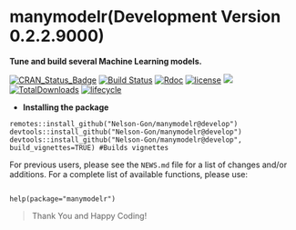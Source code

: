 # manymodelr(Development Version 0.2.2.9000)

**Tune and build several Machine Learning models.**

[![CRAN_Status_Badge](https://www.r-pkg.org/badges/version/manymodelr)](https://cran.r-project.org/package=manymodelr)
[![Build Status](https://travis-ci.org/Nelson-Gon/manymodelr.png?branch=master)](https://travis-ci.org/Nelson-Gon/manymodelr)
[![Rdoc](http://www.rdocumentation.org/badges/version/manymodelr)](http://www.rdocumentation.org/packages/manymodelr) 
[![license](https://img.shields.io/badge/license-GPL--2-blue.svg)](https://www.gnu.org/licenses/old-licenses/gpl-2.0.html)
[![](https://cranlogs.r-pkg.org/badges/manymodelr)](https://cran.r-project.org/package=manymodelr)
[![TotalDownloads](http://cranlogs.r-pkg.org/badges/grand-total/manymodelr?color=yellow)](https://cran.r-project.org/package=manymodelr)
[![lifecycle](https://img.shields.io/badge/lifecycle-maturing-blue.svg)](https://www.tidyverse.org/lifecycle/#maturing)

*  **Installing the package**
```
remotes::install_github("Nelson-Gon/manymodelr@develop")
devtools::install_github("Nelson-Gon/manymodelr@develop")
devtools::install_github("Nelson-Gon/manymodelr@develop",
build_vignettes=TRUE) #Builds vignettes
```

For previous users, please see the `NEWS.md` file for a list of changes and/or additions.  For a complete list of available functions, please use:
 
 ```
 
 help(package="manymodelr")
 
 ```
 
 > Thank You and Happy Coding!
 
